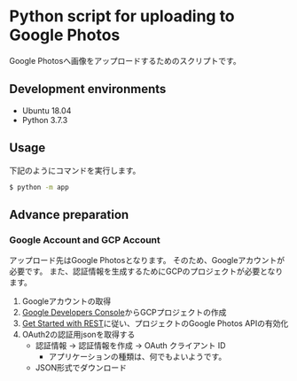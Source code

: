 # Python script for uploading to Google Photos

Google Photosへ画像をアップロードするためのスクリプトです。

## Development environments

* Ubuntu 18.04
* Python 3.7.3

## Usage

下記のようにコマンドを実行します。

```sh
$ python -m app
```

## Advance preparation

### Google Account and GCP Account

アップロード先はGoogle Photosとなります。
そのため、Googleアカウントが必要です。
また、認証情報を生成するためにGCPのプロジェクトが必要となります。

1. Googleアカウントの取得
1. [Google Developers Console][gcp_console]からGCPプロジェクトの作成
1. [Get Started with REST][photos_get-started]に従い、プロジェクトのGoogle Photos APIの有効化
1. OAuth2の認証用jsonを取得する
    * 認証情報 -> 認証情報を作成 -> OAuth クライアント ID
        * アプリケーションの種類は、何でもよいようです。
    * JSON形式でダウンロード

[gcp_console]: https://console.developers.google.com/
[photos_get-started]: https://developers.google.com/photos/library/guides/get-started
